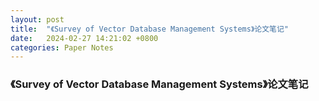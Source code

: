 ```yaml
---
layout: post
title:  "《Survey of Vector Database Management Systems》论文笔记"
date:   2024-02-27 14:21:02 +0800
categories: Paper Notes
---
```

### 《Survey of Vector Database Management Systems》论文笔记
